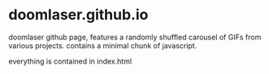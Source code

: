 # doomlaser.github.io
doomlaser github page, features a randomly shuffled carousel of GIFs from various projects. contains a minimal chunk of javascript.

everything is contained in index.html
